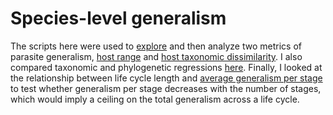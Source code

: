 # Species-level generalism

The scripts here were used to [explore](sp_level_exploratory.Rmd) and then analyze two metrics of parasite generalism, [host range](sp_level_analysis_host_range_freq.md) and [host taxonomic dissimilarity](sp_level_analysis_tax_dissim_freq.md). I also compared taxonomic and phylogenetic regressions [here](sp_level_compareTax_Phylo.md). Finally, I looked at the relationship between life cycle length and [average generalism per stage](sp_level_gen_tradeoff.md) to test whether generalism per stage decreases with the number of stages, which would imply a ceiling on the total generalism across a life cycle.